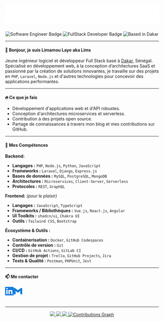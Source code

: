 <h1 align="center">
  <img src="https://raw.githubusercontent.com/seydavina/seydavina/main/assets/name.svg" alt="Limamou Laye" />
</h1>

<p align="center">
  <img src="https://img.shields.io/badge/Software_Engineer-Junior-blue?style=for-the-badge" alt="Software Engineer Badge"/>
  <img src="https://img.shields.io/badge/FullStack-Developer-green?style=for-the-badge" alt="FullStack Developer Badge"/>
  <img src="https://img.shields.io/badge/Based_in-Dakar-orange?style=for-the-badge" alt="Based in Dakar"/>
</p>

---

#### 👋 Bonjour, je suis Limamou Laye aka Lims

Jeune ingénieur logiciel et développeur Full Stack basé à [Dakar](https://fr.wikipedia.org/wiki/Dakar), Sénégal. Spécialisé en développement web, à la conception d’architectures SaaS et passionné par la création de solutions innovantes, je travaille sur des projets en `PHP`, `Laravel`, `Node.js` et d'autres technologies pour concevoir des applications performantes.

---

#### 🔥 Ce que je fais

- Développement d'applications web et d'API robustes.
- Conception d'architectures microservices et serverless.
- Contribution à des projets open source.
- Partage de connaissances à travers mon blog et mes contributions sur GitHub.

---

#### 🚀 Mes Compétences

**Backend:**  
- **Langages :** `PHP`, `Node.js`, `Python`, `JavaScript`  
- **Frameworks :** `Laravel`, `Django`, `Express.js`  
- **Bases de données :** `MySQL`, `PostgreSQL`, `MongoDB`  
- **Architectures :** `Microservices`, `Client-Server`, `Serverless`  
- **Protocoles :** `REST`, `GraphQL`

**Frontend:** *(pour le plaisir)*  
- **Langages :** `JavaScript`, `TypeScript`  
- **Frameworks / Bibliothèques :** `Vue.js`, `React.js`, `Angular`  
- **UI Toolkits :** `shadcn/ui`, `Chakra UI`  
- **Outils :** `Tailwind CSS`, `Bootstrap`

**Écosystème & Outils :**  
- **Containerisation :** `Docker`, `GitHub Codespaces`  
- **Contrôle de version :** `Git`  
- **CI/CD :** `GitHub Actions`, `GitLab CI`  
- **Gestion de projet :** `Trello`, `GitHub Projects`, `Jira`  
- **Tests & Qualité :** `Postman`, `PHPUnit`, `Jest`

---

#### 📫 Me contacter

<a href="https://www.linkedin.com/in/limamou-laye">
  <img align="left" alt="LinkedIn" width="28px" src="./assets/linkedin.svg" />
</a>
<a href="mailto:limamoudotcom@gmail.com">
  <img align="left" alt="Email" width="28px" src="./assets/gmail.svg" />
</a>

<br/><br/><br/>

---

<p align="center"> 
  <a href="http://www.github.com/seydavina">
    <img src="http://github-profile-summary-cards.vercel.app/api/cards/most-commit-language?username=seydavina&theme=algolia" />
  </a> 
  <a href="http://www.github.com/seydavina">
    <img src="http://github-profile-summary-cards.vercel.app/api/cards/repos-per-language?username=seydavina&theme=algolia" />
  </a> 
  <a href="http://www.github.com/seydavina">
    <img src="http://github-profile-summary-cards.vercel.app/api/cards/profile-details?username=seydavina&theme=algolia" />
  </a>  
  <a href="http://www.github.com/seydavina">
    <img src="https://github-readme-activity-graph.vercel.app/graph?username=seydavina&theme=react-dark&hide_border=true&hide_title=false&area=true&custom_title=Contributions" alt="Contributions Graph" />
  </a> 
</p>
